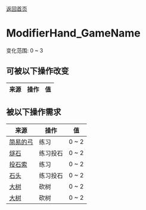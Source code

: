 [返回首页](index.md)  
# ModifierHand_GameName  
变化范围: 0 ~ 3  
## 可被以下操作改变  
来源  |  操作  |  值  
----  |  ----  |  ----  
## 被以下操作需求  
来源  |  操作  |  值  
----  |  ----  |  ----  
[简易的弓](BowRustic.md)  |  练习  |  0 ~ 2  
[燧石](Flint.md)  |  练习投石  |  0 ~ 2  
[投石索](Sling.md)  |  练习  |  0 ~ 2  
[石头](Stone.md)  |  练习投石  |  0 ~ 2  
[大树](LargeTree.md)  |  砍树  |  0 ~ 2  
[大树](LargeTree.md)  |  砍树  |  0 ~ 2  
